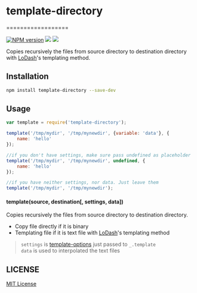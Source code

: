 # template-directory
==================

[![NPM version][npm-image]][npm-url]
![][david-url]
![][travis-url]

Copies recursively the files from source directory to destination directory with [LoDash](http://lodash.com/docs#template)'s templating method.

## Installation

```bash
npm install template-directory --save-dev
```

## Usage

```javascript
var template = require('template-directory');

template('/tmp/mydir', '/tmp/mynewdir', {variable: 'data'}, {
    name: 'hello'
});

//if you don't have settings, make sure pass undefined as placeholder
template('/tmp/mydir', '/tmp/mynewdir', undefined, {
    name: 'hello'
});

//if you have neither settings, nor data. Just leave them
template('/tmp/mydir', '/tmp/mynewdir');
```

#### template(source, destination[, settings, data]) ####

Copies recursively the files from source directory to destination directory.

- Copy file directly if it is binary
- Templating file if it is text file with [LoDash](http://lodash.com/docs#template)'s templating method

> `settings` is [template-options](https://lodash.com/docs#template) just passed to `_.template`  
> `data` is used to interpolated the text files

## LICENSE ##

[MIT License](https://raw.githubusercontent.com/leftstick/template-directory/master/LICENSE)




[npm-url]: https://npmjs.org/package/template-directory
[npm-image]: https://badge.fury.io/js/template-directory.png
[david-url]: https://david-dm.org/leftstick/template-directory.png
[travis-url]:https://api.travis-ci.org/leftstick/template-directory.svg?branch=master
